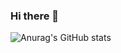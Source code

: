 ### Hi there 👋

![Anurag's GitHub stats](https://github-readme-stats.vercel.app/api?username=charles-freitas&show_icons=true&theme=dark)

<!--
![Top Langs](https://github-readme-stats.vercel.app/api/top-langs/?username=charles-freitas&layout=compact)
-->
